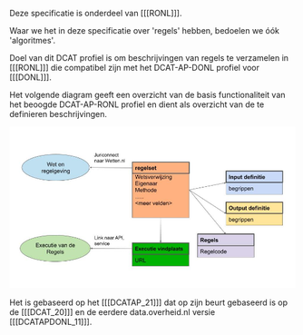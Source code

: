 Deze specificatie is onderdeel van [[[RONL]]].

<p class="note" title="scope">
Waar we het in deze specificatie over 'regels' hebben, bedoelen we óók 'algoritmes'.</p>

Doel van dit DCAT profiel is om beschrijvingen van regels te verzamelen in [[[RONL]]] die compatibel zijn met het DCAT-AP-DONL profiel voor [[[DONL]]].

Het volgende diagram geeft een overzicht van de basis functionaliteit van het beoogde DCAT-AP-RONL profiel en dient als overzicht van de te definieren beschrijvingen.

![klassen-en-relaties](./media/DCAT-AP-RONL.jpg "Klassen en relaties")

Het is gebaseerd op het [[[DCATAP_21]]] dat op zijn beurt gebaseerd is op de [[[DCAT_20]]] en de eerdere data.overheid.nl versie [[[DCATAPDONL_11]]].
